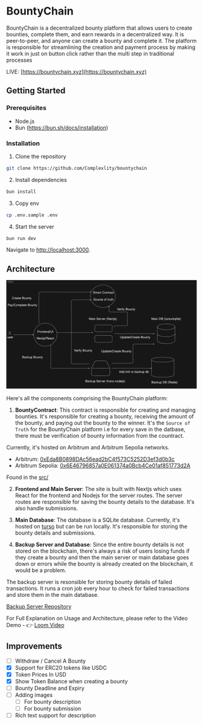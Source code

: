 # BountyChain

BountyChain is a decentralized bounty platform that allows users to create bounties, complete them, and earn rewards in a decentralized way. It is peer-to-peer, and anyone can create a bounty and complete it. The platform is responsible for streamlining the creation and payment process by making it work in just on button click rather than the multi step in traditional processes

LIVE: [https://bountychain.xyz](https://bountychain.xyz)

## Getting Started

### Prerequisites

- Node.js
- Bun (https://bun.sh/docs/installation)

### Installation

1. Clone the repository

```bash
git clone https://github.com/Complexlity/bountychain
```

2. Install dependencies

```bash
bun install
```

3. Copy env

```bash
cp .env.sample .env
```

4. Start the server

```bash
bun run dev
```

Navigate to [http://localhost:3000](http://localhost:3000).

## Architecture

![Architecture](/architecture.png)

Here's all the components comprising the BountyChain platform:

1. **BountyContract**: This contract is responsible for creating and managing bounties. It's responsible for creating a bounty, receiving the amount of the bounty, and paying out the bounty to the winner. It's the `Source of Truth` for the BountyChain platform i.e for every save in the datbase, there must be verification of bounty information from the countract.

Currently, it's hosted on Arbitrum and Arbitrum Sepolia networks.

- Arbitrum: [0xEda8B0898DAc56ead2bC4f573C5252D3ef3d0b3c](https://arbiscan.io/address/0xEda8B0898DAc56ead2bC4f573C5252D3ef3d0b3c)
- Arbitrum Sepolia: [0x6E46796857a0E061374a0Bcb4Ce01af851773d2A](https://sepolia.arbiscan.io/address/0x6E46796857a0E061374a0Bcb4Ce01af851773d2A)

Found in the [src/](/src/features/bounties/contract/bounty.sol)

2. **Frontend and Main Server**: The site is built with Nextjs which uses React for the frontend and Nodejs for the server routes. The server routes are responsible for saving the bounty details to the database. It's also handle submissions.

3. **Main Database**: The database is a SQLite database. Currently, it's hosted on [turso](https://turso.tech/) but can be run locally. It's responsible for storing the bounty details and submissions.

4. **Backup Server and Database**: Since the entire bounty details is not stored on the blockchain, there's always a risk of users losing funds if they create a bounty and then the main server or main database goes down or errors while the bounty is already created on the blockchain, it would be a problem.

The backup server is resonsible for storing bounty details of failed transactions. It runs a cron job every hour to check for failed transactions and store them in the main database.

[Backup Server Repository](https://github.com/Complexlity/bountychain-backup)

For Full Explanation on Usage and Architecture, please refer to the Video Demo - 👉 [Loom Video](https://www.loom.com/share/3d4e5fcebaf247cc839f9708d061b536?sid=a44a098f-a308-45ca-bcfb-1fde3f04512c)

## Improvements

<!-- Add a markdown checkbox for some features improvements -->

- [ ] Withdraw / Cancel A Bounty
- [x] Support for ERC20 tokens like USDC
- [x] Token Prices In USD
- [x] Show Token Balance when creating a bounty
- [ ] Bounty Deadline and Expiry
- [ ] Adding images
  - [ ] For bounty description
  - [ ] For bounty submission
- [ ] Rich text support for description
